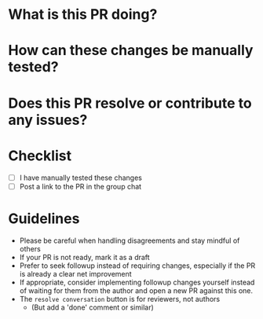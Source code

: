 # What is this PR doing?


# How can these changes be manually tested?


# Does this PR resolve or contribute to any issues?


# Checklist
- [ ] I have manually tested these changes
- [ ] Post a link to the PR in the group chat

# Guidelines
- Please be careful when handling disagreements and stay mindful of others
- If your PR is not ready, mark it as a draft
- Prefer to seek followup instead of requiring changes, especially if the PR is already a clear net improvement
- If appropriate, consider implementing followup changes yourself instead of waiting for them from the author and open a new PR against this one.
- The `resolve conversation` button is for reviewers, not authors
  - (But add a 'done' comment or similar)
